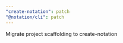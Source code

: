 ```yaml
---
"create-notation": patch
"@notation/cli": patch
---
```


Migrate project scaffolding to create-notation
